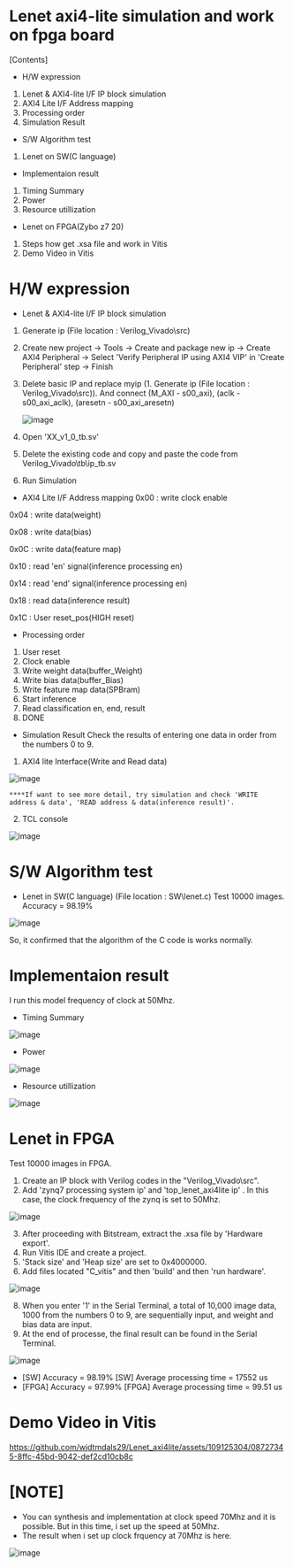 # Lenet axi4-lite simulation and work on fpga board
[Contents]
* H/W expression
1. Lenet & AXI4-lite I/F IP block simulation
2. AXI4 Lite I/F Address mapping
3. Processing order
4. Simulation Result
* S/W Algorithm test
1. Lenet on SW(C language)
* Implementaion result
1. Timing Summary
2. Power
3. Resource utillization
* Lenet on FPGA(Zybo z7 20)
1. Steps how get .xsa file and work in Vitis
2. Demo Video in Vitis

# H/W expression
* Lenet & AXI4-lite I/F IP block simulation
1. Generate ip (File location : Verilog_Vivado\src\)
2. Create new project -> Tools -> Create and package new ip -> Create AXI4 Peripheral -> Select 'Verify Peripheral IP using AXI4 VIP' in 'Create Peripheral' step -> Finish
3. Delete basic IP and replace myip (1. Generate ip (File location : Verilog_Vivado\src)). And connect (M_AXI - s00_axi), (aclk - s00_axi_aclk), (aresetn - s00_axi_aresetn)

    ![image](https://github.com/wjdtmdals29/Lenet_axi4lite/assets/109125304/306e23d2-8691-4175-996c-e2f512cf906d)
   
4. Open 'XX_v1_0_tb.sv'
5. Delete the existing code and copy and paste the code from Verilog_Vivado\tb\ip_tb.sv
6. Run Simulation

* AXI4 Lite I/F Address mapping
0x00 : write clock enable

0x04 : write data(weight)

0x08 : write data(bias)

0x0C : write data(feature map)

0x10 : read 'en' signal(inference processing en)

0x14 : read 'end' signal(inference processing en)

0x18 : read data(inference result)

0x1C : User reset_pos(HIGH reset)

* Processing order
1. User reset
2. Clock enable
3. Write weight data(buffer_Weight)
4. Write bias data(buffer_Bias)
5. Write feature map data(SPBram)
6. Start inference
7. Read classification en, end, result
8. DONE


* Simulation Result
Check the results of entering one data in order from the numbers 0 to 9.

1. AXI4 lite Interface(Write and Read data)

![image](https://github.com/wjdtmdals29/Lenet_axi4lite/assets/109125304/6c00d81f-7f96-4ad3-9db9-d0b21f0741d1)

    ****If want to see more detail, try simulation and check 'WRITE address & data', 'READ address & data(inference result)'.
2. TCL console

![image](https://github.com/wjdtmdals29/Lenet_axi4lite/assets/109125304/0ae38478-2d52-4e87-856b-40f1c8539d40)

# S/W Algorithm test 
* Lenet in SW(C language)
(File location : SW\lenet.c)
Test 10000 images.
Accuracy = 98.19%

![image](https://github.com/wjdtmdals29/Lenet_axi4lite/assets/109125304/770b1038-a020-4cc1-b1d0-1dccd4d0758f)

So, it confirmed that the algorithm of the C code is works normally.

# Implementaion result
I run this model frequency of clock at 50Mhz.

* Timing Summary

![image](https://github.com/wjdtmdals29/Lenet_axi4lite/assets/109125304/18b6b312-6ee8-4327-8d4d-a01adb7bdff5)

* Power

![image](https://github.com/wjdtmdals29/Lenet_axi4lite/assets/109125304/95160f2a-161b-4716-9047-9799dcb2d45e)

* Resource utillization

![image](https://github.com/wjdtmdals29/Lenet_axi4lite/assets/109125304/80a23b57-7b2f-4c47-9d93-cfe4ab8ac061)


# Lenet in FPGA
Test 10000 images in FPGA.
1. Create an IP block with Verilog codes in the "Verilog_Vivado\src".
2. Add 'zynq7 processing system ip' and 'top_lenet_axi4lite ip' . In this case, the clock frequency of the zynq is set to 50Mhz.

![image](https://github.com/wjdtmdals29/Lenet_axi4lite/assets/109125304/dba94c68-32f0-4703-8174-5b71a7d5957f)

3. After proceeding with Bitstream, extract the .xsa file by 'Hardware export'.
4. Run Vitis IDE and create a project.
5. 'Stack size' and 'Heap size' are set to 0x4000000.
6. Add files located "C_vitis" and then 'build' and then 'run hardware'. 

![image](https://github.com/wjdtmdals29/Lenet_axi4lite/assets/109125304/f69c8e1b-68cf-4427-8cb8-65bde836023f)

8. When you enter '1' in the Serial Terminal, a total of 10,000 image data, 1000 from the numbers 0 to 9, are sequentially input, and weight and bias data are input.
9. At the end of processe, the final result can be found in the Serial Terminal.

![image](https://github.com/wjdtmdals29/Lenet_axi4lite/assets/109125304/57428c9b-ed68-469b-9cf5-911f8d81b591)


* [SW] Accuracy = 98.19%          [SW] Average processing time = 17552 us                
* [FPGA] Accuracy = 97.99%        [FPGA] Average processing time = 99.51 us

# Demo Video in Vitis 

https://github.com/wjdtmdals29/Lenet_axi4lite/assets/109125304/08727345-8ffc-45bd-9042-def2cd10cb8c

# [NOTE]
* You can synthesis and implementation at clock speed 70Mhz and it is possible. But in this time, i set up the speed at 50Mhz.
* The result when i set up clock frquency at 70Mhz is here.

![image](https://github.com/wjdtmdals29/Lenet_axi4lite/assets/109125304/d1591a99-bbc0-4e9d-beed-7ed77515454e)


